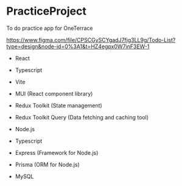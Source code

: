# PracticeProject
To do practice app for OneTerrace

https://www.figma.com/file/CPSCGySCYgadJ7fjg3LL9g/Todo-List?type=design&node-id=0%3A1&t=HZ4egpx0W7inF3EW-1

- React
- Typescript
- Vite
- MUI (React component library)
- Redux Toolkit (State management)
- Redux Toolkit Query (Data fetching and caching tool)

- Node.js
- Typescript
- Express (Framework for Node.js)
- Prisma (ORM for Node.js)
- MySQL

